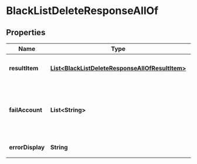 

# BlackListDeleteResponseAllOf


## Properties

| Name | Type | Description | Notes |
|------------ | ------------- | ------------- | -------------|
|**resultItem** | [**List&lt;BlackListDeleteResponseAllOfResultItem&gt;**](BlackListDeleteResponseAllOfResultItem.md) | 批量删除黑名单的结果对象数组 |  [optional] |
|**failAccount** | **List&lt;String&gt;** | 返回处理失败的用户列表，仅当存在失败用户时才返回该字段 |  [optional] |
|**errorDisplay** | **String** | 详细的客户端展示信息 |  [optional] |




